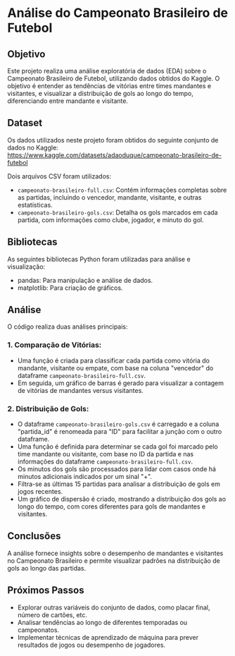 
<h1>Análise do Campeonato Brasileiro de Futebol</h1>

<h2>Objetivo</h2>

<p>Este projeto realiza uma análise exploratória de dados (EDA) sobre o Campeonato Brasileiro de Futebol, utilizando dados obtidos do Kaggle. O objetivo é entender as tendências de vitórias entre times mandantes e visitantes, e visualizar a distribuição de gols ao longo do tempo, diferenciando entre mandante e visitante.</p>

<h2>Dataset</h2>

<p>Os dados utilizados neste projeto foram obtidos do seguinte conjunto de dados no Kaggle: <a href="https://www.kaggle.com/datasets/adaoduque/campeonato-brasileiro-de-futebol">https://www.kaggle.com/datasets/adaoduque/campeonato-brasileiro-de-futebol</a></p>

<p>Dois arquivos CSV foram utilizados:</p>
<ul>
  <li><code>campeonato-brasileiro-full.csv</code>: Contém informações completas sobre as partidas, incluindo o vencedor, mandante, visitante, e outras estatísticas.</li>
  <li><code>campeonato-brasileiro-gols.csv</code>: Detalha os gols marcados em cada partida, com informações como clube, jogador, e minuto do gol.</li>
</ul>

<h2>Bibliotecas</h2>

<p>As seguintes bibliotecas Python foram utilizadas para análise e visualização:</p>
<ul>
  <li>pandas: Para manipulação e análise de dados.</li>
  <li>matplotlib: Para criação de gráficos.</li>
</ul>

<h2>Análise</h2>

<p>O código realiza duas análises principais:</p>

<h3>1. Comparação de Vitórias:</h3>
<ul>
  <li>Uma função é criada para classificar cada partida como vitória do mandante, visitante ou empate, com base na coluna "vencedor" do dataframe <code>campeonato-brasileiro-full.csv</code>.</li>
  <li>Em seguida, um gráfico de barras é gerado para visualizar a contagem de vitórias de mandantes versus visitantes.</li>
</ul>

<h3>2. Distribuição de Gols:</h3>
<ul>
  <li>O dataframe <code>campeonato-brasileiro-gols.csv</code> é carregado e a coluna "partida_id" é renomeada para "ID" para facilitar a junção com o outro dataframe.</li>
  <li>Uma função é definida para determinar se cada gol foi marcado pelo time mandante ou visitante, com base no ID da partida e nas informações do dataframe <code>campeonato-brasileiro-full.csv</code>.</li>
  <li>Os minutos dos gols são processados para lidar com casos onde há minutos adicionais indicados por um sinal "+".</li>
  <li>Filtra-se as últimas 15 partidas para analisar a distribuição de gols em jogos recentes.</li>
  <li>Um gráfico de dispersão é criado, mostrando a distribuição dos gols ao longo do tempo, com cores diferentes para gols de mandantes e visitantes.</li>
</ul>

<h2>Conclusões</h2>

<p>A análise fornece insights sobre o desempenho de mandantes e visitantes no Campeonato Brasileiro e permite visualizar padrões na distribuição de gols ao longo das partidas.</p>

<h2>Próximos Passos</h2>
<ul>
  <li>Explorar outras variáveis do conjunto de dados, como placar final, número de cartões, etc.</li>
  <li>Analisar tendências ao longo de diferentes temporadas ou campeonatos.</li>
  <li>Implementar técnicas de aprendizado de máquina para prever resultados de jogos ou desempenho de jogadores.</li>
</ul>

